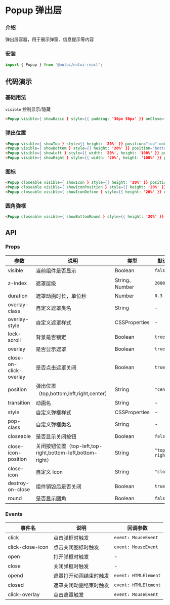 # Popup 弹出层

### 介绍

弹出层容器，用于展示弹窗、信息提示等内容

### 安装

``` javascript
import { Popup } from '@nutui/nutui-react';
```

## 代码演示

### 基础用法

`visible` 控制显示/隐藏

```html
<Popup visible={ showBasic } style={{ padding: '30px 50px' }} onClose={ () => { setShowBasic(false) } }>正文</Popup>
```

### 弹出位置

```html
<Popup visible={ showTop } style={{ height: '20%' }} position="top" onClose={ () => { setShowTop(false) } }></Popup>
<Popup visible={ showBottom } style={{ height: '20%' }} position="bottom" onClose={ () => { setShowBottom(false) } }></Popup>
<Popup visible={ showLeft } style={{ width: '20%', height: '100%' }} position="left" onClose={ () => { setShowLeft(false) } }></Popup>
<Popup visible={ showRight } style={{ width: '20%', height: '100%' }} position="right" onClose={ () => { setShowRight(false) } }></Popup>
```

### 图标

```html
<Popup closeable visible={ showIcon } style={{ height: '20%' }} position="bottom" onClose={ () => { setShowIcon(false) } }></Popup>
<Popup closeable visible={ showIconPosition } style={{ height: '20%' }} closeIconPosition="top-left" position="bottom" onClose={ () => { setShowIconPosition(false) } }></Popup>
<Popup closeable visible={ showIconDefine } style={{ height: '20%' }} closeIcon="heart" position="bottom" onClose={ () => { setShowIconDefine(false) } }></Popup>
```

### 圆角弹框

```html
<Popup closeable visible={ showBottomRound } style={{ height: '20%' }} position="bottom" round onClose={ () => { setShowBottomRound(false) } }></Popup>
```

## API

### Props

| 参数                   | 说明                                                        | 类型           | 默认值        |
|------------------------|-------------------------------------------------------------|----------------|---------------|
| visible                | 当前组件是否显示                                            | Boolean        | `false`       |
| z-index                | 遮罩层级                                                    | String、Number | `2000`        |
| duration               | 遮罩动画时长，单位秒                                            | Number | `0.3`         |
| overlay-class          | 自定义遮罩类名                                              | String         | -             |
| overlay-style          | 自定义遮罩样式                                              | CSSProperties  | -             |
| lock-scroll            | 背景是否锁定                                                | Boolean        | `true`       |
| overlay                | 是否显示遮罩                                                | Boolean        | `true`        |
| close-on-click-overlay | 是否点击遮罩关闭                                            | Boolean        | `true`        |
| position               | 弹出位置（top,bottom,left,right,center）                    | String         | `"center"`    |
| transition             | 动画名                                                      | String         | -             |
| style                  | 自定义弹框样式                                              | CSSProperties  | -             |
| pop-class              | 自定义弹框类名                                              | String         | -             |
| closeable              | 是否显示关闭按钮                                            | Boolean        | `false`        |
| close-icon-position    | 关闭按钮位置（top-left,top-right,bottom-left,bottom-right） | String         | `"top-right"` |
| close-icon             | 自定义 Icon                                                 | String         | `"close"`     |
| destroy-on-close       | 组件销毁后是否关闭                                          | Boolean        | `true`        |
| round                  | 是否显示圆角                                                | Boolean        | `false`       |

### Events

| 事件名           | 说明                   | 回调参数       |
|------------------|------------------------|----------------|
| click            | 点击弹框时触发         | `event: MouseEvent` |
| click-close-icon | 点击关闭图标时触发     | `event: MouseEvent` |
| open             | 打开弹框时触发         | -              |
| close            | 关闭弹框时触发         | -              |
| opend            | 遮罩打开动画结束时触发 | `event: HTMLElement` |
| closed           | 遮罩关闭动画结束时触发 | `event: HTMLElement` |
| click-overlay    | 点击遮罩触发           | `event: MouseEvent` |
